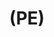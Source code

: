 ---
ee_id_thing: na
site: na
type: na
inv_num: 2022-049
add_credit:
url: 2022-049
title: "(PE)"
year: '2022'
display_year: '2022'
medium: Poly(methylene) "grab-and-go snacking bag", thermal laminating pouch
dims: 30 x 20 cm
pitch: "“grab-and-go snacking” sandwich wrappings lemted in a thermal roll \nlamination
  machine."
ps:
live_url:
youtube:
https://github.com/coryarcangel/alu:
imgs: pe-2022-049-web-ih--JRJL.jpg
subheading:
download:
commission:
related:
layout: things-i-made
---